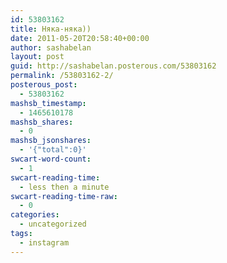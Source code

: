 ```yaml
---
id: 53803162
title: Няка-няка))
date: 2011-05-20T20:58:40+00:00
author: sashabelan
layout: post
guid: http://sashabelan.posterous.com/53803162
permalink: /53803162-2/
posterous_post:
  - 53803162
mashsb_timestamp:
  - 1465610178
mashsb_shares:
  - 0
mashsb_jsonshares:
  - '{"total":0}'
swcart-word-count:
  - 1
swcart-reading-time:
  - less then a minute
swcart-reading-time-raw:
  - 0
categories:
  - uncategorized
tags:
  - instagram
---
```

[](http://instagr.am/p/EfQ6u/)